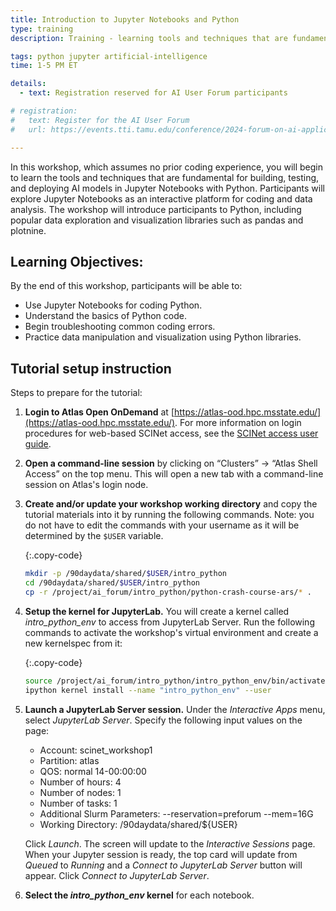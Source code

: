 ```yaml
---
title: Introduction to Jupyter Notebooks and Python
type: training
description: Training - learning tools and techniques that are fundamental for building, testing, and deploying AI models in Jupyter Notebooks with Python.

tags: python jupyter artificial-intelligence
time: 1-5 PM ET

details:
  - text: Registration reserved for AI User Forum participants

# registration: 
#   text: Register for the AI User Forum
#   url: https://events.tti.tamu.edu/conference/2024-forum-on-ai-applications-to-usda-science/

---
```


In this workshop, which assumes no prior coding experience, you will begin to learn the tools and techniques that are fundamental for building, testing, and deploying AI models in Jupyter Notebooks with Python.<!--excerpt--> Participants will explore Jupyter Notebooks as an interactive platform for coding and data analysis. The workshop will introduce participants to Python, including popular data exploration and visualization libraries such as pandas and plotnine.
 
## Learning Objectives:
By the end of this workshop, participants will be able to:
* Use Jupyter Notebooks for coding Python. 
* Understand the basics of Python code. 
* Begin troubleshooting common coding errors.
* Practice data manipulation and visualization using Python libraries.

## Tutorial setup instruction

Steps to prepare for the tutorial:

1. **Login to Atlas Open OnDemand** at [https://atlas-ood.hpc.msstate.edu/](https://atlas-ood.hpc.msstate.edu/). For more information on login procedures for web-based SCINet access, see the [SCINet access user guide]({{site.baseurl}}/guides/access/web-based-login).

1. **Open a command-line session** by clicking on “Clusters” -> “Atlas Shell Access” on the top menu. This will open a new tab with a command-line session on Atlas's login node.

1. **Create and/or update your workshop working directory** and copy the tutorial materials into it by running the following commands. Note: you do not have to edit the commands with your username as it will be determined by the `$USER` variable. 

    {:.copy-code}
    ```bash
    mkdir -p /90daydata/shared/$USER/intro_python
    cd /90daydata/shared/$USER/intro_python
    cp -r /project/ai_forum/intro_python/python-crash-course-ars/* .
    ```

1. **Setup the kernel for JupyterLab.** You will create a kernel called *intro_python_env* to access from JupyterLab Server. Run the following commands to activate the workshop's virtual environment and create a new kernelspec from it:

    {:.copy-code}
    ```bash
    source /project/ai_forum/intro_python/intro_python_env/bin/activate
    ipython kernel install --name "intro_python_env" --user
    ```

1. **Launch a JupyterLab Server session.** Under the *Interactive Apps* menu, select *JupyterLab Server*. Specify the following input values on the page:

    * Account: scinet_workshop1
    * Partition: atlas
    * QOS: normal 14-00:00:00
    * Number of hours: 4
    * Number of nodes: 1
    * Number of tasks: 1
    * Additional Slurm Parameters: \-\-reservation=preforum --mem=16G
    * Working Directory: /90daydata/shared/${USER}
  
    Click *Launch*. The screen will update to the *Interactive Sessions* page. When your Jupyter session is ready, the top card will update from *Queued* to *Running* and a *Connect to JupyterLab Server* button will appear. Click *Connect to JupyterLab Server*.

1. **Select the *intro_python_env* kernel** for each notebook.
